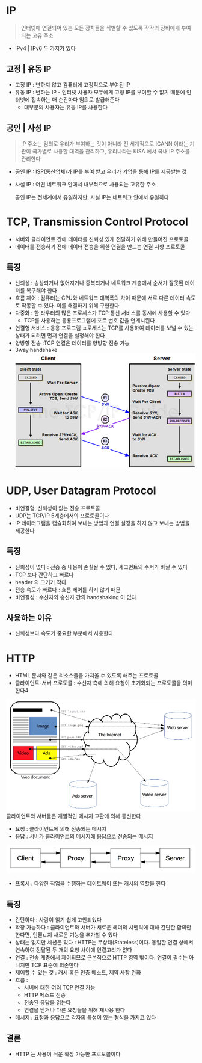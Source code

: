 # IP

> 인터넷에 연결되어 있는 모든 장치들을 식별할 수 있도록 각각의 장비에게 부여되는 고유 주소

* IPv4 | IPv6 두 가지가 있다

## 고정 | 유동 IP

* 고정 IP : 변하지 않고 컴퓨터에 고정적으로 부여된 IP
* 유동 IP : 변하는 IP - 인터넷 사용자 모두에게 고정 IP를 부여할 수 없기 때문에 인터넷에 접속하는 매 순간마다 임의로 발급해준다
    * 대부분의 사용자는 유동 IP를 사용한다

## 공인 | 사성 IP

> IP 주소는 임의로 우리가 부여하는 것이 아니라 전 세계적으로 ICANN 이라는 기관이
> 국가별로 사용할 대역을 관리하고, 우리나라는 KISA 에서 국내 IP 주소를 관리한다

* 공인 IP : ISP(통신업체)가 IP를 부여 받고 우리가 기업을 통해 IP를 제공받는 것
* 사설 IP : 어떤 네트워크 안에서 내부적으로 사용되는 고유한 주소

  공인 IP는 전세계에서 유일하지만, 사설 IP는 네트워크 안에서 유일하다

# TCP, Transmission Control Protocol

* 서버와 클라이언트 간에 데이터를 신뢰성 있게 전달하기 위해 만들어진 프로토콜
* 데이터를 전송하기 전에 데이터 전송을 위한 연결을 만드는 연결 지향 프로토콜

## 특징

* 신뢰성 : 송상되거나 없어지거나 중복되거나 네트워크 계층에서 순서가 잘못된 데이터를 복구해야 한다
* 흐름 제어 : 컴퓨터는 CPU와 네트워크 대역폭의 차이 때문에 서로 다른 데이터 속도로 작동할 수 있다. 이를 해결하기 위해 구현한다
* 다중화 : 한 라우터의 많은 프로세스가 TCP 통신 서비스를 동시에 사용할 수 있다
    * TCP를 사용하는 응용프로그램에 포트 번호 값을 연계시킨다
* 연결형 서비스 : 응용 프로그램 ㅍ로세스는 TCP를 사용하여 데이터를 보낼 수 있는 상태가 되려면 먼저 연결을 설정해야 한다
* 양방향 전송 :TCP 연결은 데이터를 양방향 전송 가능
* 3way handshake
  ![img.png](../z-Image/img1/3way%20handshake.png)

# UDP, User Datagram Protocol

* 비연결형, 신뢰성이 없는 전송 프로토콜
* UDP는 TCP/IP 5계층에서의 프로토콜이다
* IP 데이터그램을 캡슐화하여 보내는 방법과 연결 설정을 하지 않고 보내는 방법을 제공한다

## 특징

* 신뢰성이 없다 : 전송 중 내용이 손실될 수 있다, 세그먼트의 수서가 바뀔 수 있다
* TCP 보다 간단하고 빠르다
* header 의 크기가 작다
* 전송 속도가 빠르다 : 흐름 제어를 하지 않기 때문
* 비연결성 : 수신자와 송신자 간의 handshaking 이 없다

## 사용하는 이유

* 신뢰성보다 속도가 중요한 부분에서 사용한다

# HTTP

* HTML 문서와 같은 리소스들을 가져올 수 있도록 해주는 프로토콜
* 클라이언트-서버 프로토콜 : 수신자 측에 의해 요청이 초기화되는 프로토콜을 의미한다4

![img.png](../z-Image/img1/HTTP.png)
클라이언트와 서버들은 개별적인 메시지 교환에 의해 통신한다

* 요청 : 클라이언트에 의해 전송되는 메시지
* 응답 : 서버가 클라이언트의 메시지에 응답으로 전송되는 메시지

![img.png](../z-Image/img1/httpProxy.png)

* 프록시 : 다양한 작업을 수행하는 데이트웨이 또는 캐시의 역할을 한다

## 특징

* 간단하다 : 사람이 읽기 쉽게 고안되었다
* 확장 가능하다 : 클라이언트와 서버가 새로운 헤더의 시멘틱에 대해 간단한 합의만 한다면, 언젣ㄴ지 새로운 기능을 추가할 수 있다
* 상태는 없지만 세션은 있다 : HTTP는 무상태(Stateless)이다. 동일한 연결 상에서 연속하여 전달된 두 개의 요청 사이에 연결고리가 없다
* 연결 : 전송 계층에서 제어되므로 근본적으로 HTTP 영역 밖이다. 연결이 필수는 아니지만 TCP 표준에 의존한다
* 제어할 수 있는 것 : 캐시 혹은 인증 메소드, 제약 사항 완화
* 흐름 :
    * 서버에 대한 여러 TCP 연결 가능
    * HTTP 메소드 전송
    * 전송된 응답을 읽는다
    * 연결을 닫거나 다른 요청들을 위해 재사용 한다
* 메시지 : 요청과 응답으로 각자의 특성이 있는 형식을 가지고 있다

## 결론

* HTTP 는 사용이 쉬운 확장 가능한 프로토콜이다
